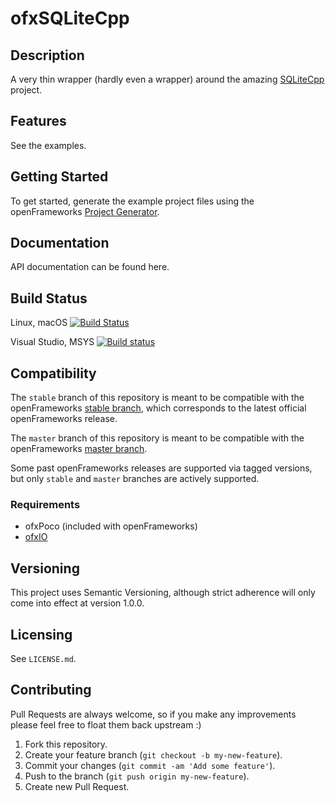 ofxSQLiteCpp
============

## Description

A very thin wrapper (hardly even a wrapper) around the amazing [SQLiteCpp](https://github.com/SRombauts/SQLiteCpp) project.

## Features

See the examples.

## Getting Started

To get started, generate the example project files using the openFrameworks [Project Generator](http://openframeworks.cc/learning/01_basics/how_to_add_addon_to_project/).

## Documentation

API documentation can be found here.

## Build Status

Linux, macOS [![Build Status](https://travis-ci.org/bakercp/ofxSQLiteCpp.svg?branch=master)](https://travis-ci.org/bakercp/ofxSQLiteCpp)

Visual Studio, MSYS [![Build status](https://ci.appveyor.com/api/projects/status/vojvulwcrhrlbog4/branch/master?svg=true)](https://ci.appveyor.com/project/bakercp/ofxsqlitecpp/branch/master)

## Compatibility

The `stable` branch of this repository is meant to be compatible with the openFrameworks [stable branch](https://github.com/openframeworks/openFrameworks/tree/stable), which corresponds to the latest official openFrameworks release.

The `master` branch of this repository is meant to be compatible with the openFrameworks [master branch](https://github.com/openframeworks/openFrameworks/tree/master).

Some past openFrameworks releases are supported via tagged versions, but only `stable` and `master` branches are actively supported.

### Requirements
-   ofxPoco (included with openFrameworks)
-   [ofxIO](https://github.com/bakercp/ofxIO)

## Versioning

This project uses Semantic Versioning, although strict adherence will only come into effect at version 1.0.0.

## Licensing

See `LICENSE.md`.

## Contributing

Pull Requests are always welcome, so if you make any improvements please feel free to float them back upstream :)

1. Fork this repository.
2. Create your feature branch (`git checkout -b my-new-feature`).
3. Commit your changes (`git commit -am 'Add some feature'`).
4. Push to the branch (`git push origin my-new-feature`).
5. Create new Pull Request.
